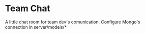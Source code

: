 # Team Chat
A little chat room for team dev's comunication.
Configure Mongo's connection in server/models/*
